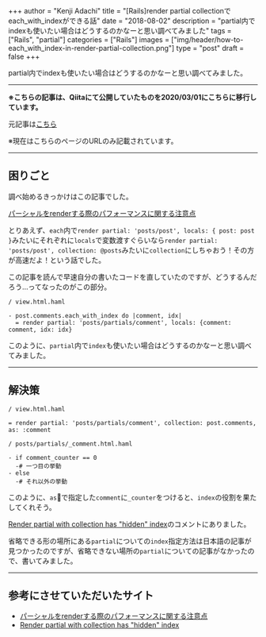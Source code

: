 +++
author = "Kenji Adachi"
title = "[Rails]render partial collectionでeach_with_indexができる話"
date = "2018-08-02"
description = "partial内でindexも使いたい場合はどうするのかなーと思い調べてみました"
tags = ["Rails", "partial"]
categories = ["Rails"]
images  = ["img/header/how-to-each_with_index-in-render-partial-collection.png"]
type = "post"
draft =  false
+++

partial内でindexも使いたい場合はどうするのかなーと思い調べてみました。

--------

**※こちらの記事は、Qiitaにて公開していたものを2020/03/01にこちらに移行しています。**

元記事は[こちら](https://qiita.com/dach1_ken/items/1963543b05ce1f9f088e)

※現在はこちらのページのURLのみ記載されています。

--------

## 困りごと

調べ始めるきっかけはこの記事でした。

[パーシャルをrenderする際のパフォーマンスに関する注意点](https://qiita.com/itmammoth/items/612efc6ad3280349b7e1)

とりあえず、`each`内で`render partial: 'posts/post', locals: { post: post }`みたいにそれぞれに`locals`で変数渡すぐらいなら`render partial: 'posts/post', collection: @posts`みたいに`collection`にしちゃおう！その方が高速だよ！という話でした。

この記事を読んで早速自分の書いたコードを直していたのですが、どうするんだろう…ってなったのがこの部分。

```html.haml
/ view.html.haml

- post.comments.each_with_index do |comment, idx|
  = render partial: 'posts/partials/comment', locals: {comment: comment, idx: idx}
```

このように、`partial`内で`index`も使いたい場合はどうするのかなーと思い調べてみました。

--------

## 解決策

```html.haml
/ view.html.haml

= render partial: 'posts/partials/comment', collection: post.comments, as: :comment
```

```html.haml
/ posts/partials/_comment.html.haml

- if comment_counter == 0
  -# 一つ目の挙動
- else
  -# それ以外の挙動
```

このように、`as`で指定した`comment`に`_counter`をつけると、`index`の役割を果たしてくれそう。

[Render partial with collection has "hidden" index](https://coderwall.com/p/t0no0g/render-partial-with-collection-has-hidden-index)のコメントにありました。

省略できる形の場所にある`partial`についての`index`指定方法は日本語の記事が見つかったのですが、省略できない場所の`partial`についての記事がなかったので、書いてみました。

-------

## 参考にさせていただいたサイト

- [パーシャルをrenderする際のパフォーマンスに関する注意点](https://qiita.com/itmammoth/items/612efc6ad3280349b7e1)
- [Render partial with collection has "hidden" index](https://coderwall.com/p/t0no0g/render-partial-with-collection-has-hidden-index)
